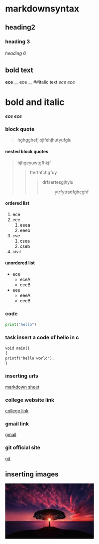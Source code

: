 # markdownsyntax
## heading2
### heading 3
###### heading 6
## bold text
**ece**
__ ece __
##italic text
*ece*
_ece_
# bold and italic
**_ece_**
__*ece*__
### block quote
> hghgghefjiojifehjhutyufgiu
#### nested block quotes
> hjhgeyuwtgfhkjf
>> fterthfchgfuy
>>> drfsertesgjhyiu
>>>> ytrfytrsdfghcghf
#### ordered list
1. ece
2. eee
    1. eeea
    2. eeeb
3. cse
    1. csea
    2. cseb
4. civil
#### unordered list
- ece
    - eceA
    - eceB
- eee
    - eeeA
    - eeeB
### code
```python
print("hello")
```
### task insert a code of hello in c
```
void main()
{
printf("hello world");
}
```
### inserting urls
[markdown sheet](https://www.markdownguide.org/cheat-sheet/)
### college website link
[college link](https://www.google.com/search?gs_ssp=eJzj4tVP1zc0TDYoKirJNkw3YLRSNagwTkoyNTY0NkxMNDZMtTAytzKosDQzTrRMsUw0MbBISrZMNvbizc4sKVbITSzKTiwoLQIAoj0UZg&q=kits+markapur&rlz=1C1CHBF_enIN871IN872&oq=kits+markapur&aqs=chrome.1.69i57j46i175i199j0l3j0i22i30l3.21974j0j7&sourceid=chrome&ie=UTF-8)
### gmail link
[gmail](https://www.google.com/search?q=gmail+login&rlz=1C1CHBF_enIN871IN872&oq=gmail&aqs=chrome.2.69i59l2j0i271j69i61l2j69i60.5371j0j15&sourceid=chrome&ie=UTF-8)
### git official site
[git](https://github.com/maheshwari-36/markdownsyntax/edit/main/README.md)
## inserting images
![tree](https://github.com/maheshwari-36/markdownsyntax/blob/master/img1.jpg)

